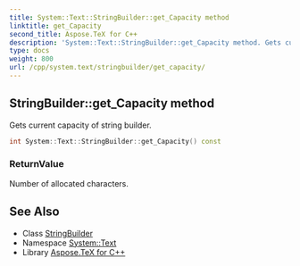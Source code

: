 ```yaml
---
title: System::Text::StringBuilder::get_Capacity method
linktitle: get_Capacity
second_title: Aspose.TeX for C++
description: 'System::Text::StringBuilder::get_Capacity method. Gets current capacity of string builder in C++.'
type: docs
weight: 800
url: /cpp/system.text/stringbuilder/get_capacity/
---
```

## StringBuilder::get_Capacity method


Gets current capacity of string builder.

```cpp
int System::Text::StringBuilder::get_Capacity() const
```


### ReturnValue

Number of allocated characters.

## See Also

* Class [StringBuilder](../)
* Namespace [System::Text](../../)
* Library [Aspose.TeX for C++](../../../)
